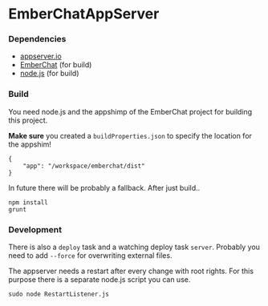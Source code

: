 # EmberChatAppServer #


### Dependencies ###

- [appserver.io](http://appserver.io/)
- [EmberChat](https://github.com/mwitte/EmberChat) (for build)
- [node.js](http://nodejs.org/) (for build)

### Build ###

You need node.js and the appshimp of the EmberChat project for building this project.

**Make sure** you created a `buildProperties.json` to specify the location for the appshim!
```
{
    "app": "/workspace/emberchat/dist"
}
```
In future there will be probably a fallback. After just build..
```
npm install
grunt
```

### Development ###

There is also a `deploy` task and a watching deploy task `server`. Probably you need to add `--force` for overwriting external files.

The appserver needs a restart after every change with root rights. For this purpose there is a separate node.js script you can use.
```
sudo node RestartListener.js
```